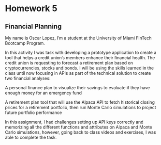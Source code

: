 # Homework 5

## Financial Planning

My name is Oscar Lopez, I’m a student at the University of Miami FinTech Bootcamp Program. 

In this activity I was task with developing a prototype application to create a tool that helps a credit union’s members enhance their financial health. The credit union is requesting to forecast a retirement plan based on cryptocurrencies, stocks and bonds. I will be using the skills learned in the class until now focusing in APIs as part of the technical solution to create two financial analyses: 

A personal finance plan to visualize their savings to evaluate if they have enough money for an emergency fund

A retirement plan tool that will use the Alpaca API to fetch historical closing prices for a retirement portfolio, then run Monte Carlo simulations to project future portfolio performance

In this assignment, I had challenges setting up API keys correctly and memorizing all the different functions and attributes on Alpaca and Monte Carlo simulations, however, going back to class videos and  exercises, I was able to complete the task.
